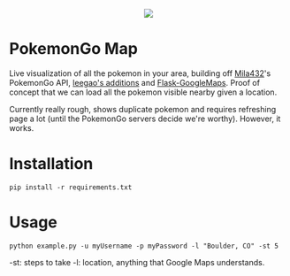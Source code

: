 <p align="center">
  <img src="https://raw.githubusercontent.com/CUBigDataClass/cartel/master/web_frontend/app/img/readme.png">
</p>

# PokemonGo Map
Live visualization of all the pokemon in your area, building off [Mila432](https://github.com/Mila432/Pokemon_Go_API)'s PokemonGo API, [leegao's additions](https://github.com/leegao/pokemongo-api-demo/tree/simulation) and [Flask-GoogleMaps](https://github.com/rochacbruno/Flask-GoogleMaps). Proof of concept that we can load all the pokemon visible nearby given a location.

Currently really rough, shows duplicate pokemon and requires refreshing page a lot (until the PokemonGo servers decide we're worthy). However, it works.

# Installation
`pip install -r requirements.txt`

# Usage
`python example.py -u myUsername -p myPassword -l "Boulder, CO" -st 5`

-st: steps to take
-l: location, anything that Google Maps understands.
